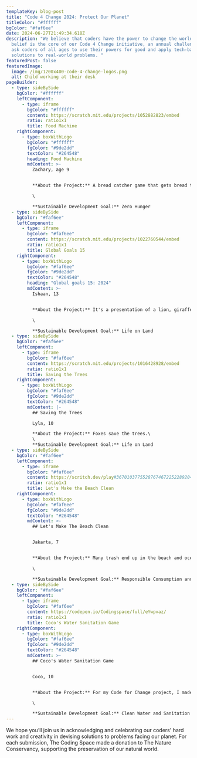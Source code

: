 ```yaml
---
templateKey: blog-post
title: "Code 4 Change 2024: Protect Our Planet"
titleColor: "#ffffff"
bgColor: "#faf6ee"
date: 2024-06-27T21:49:34.618Z
description: "We believe that coders have the power to change the world. This
  belief is the core of our Code 4 Change initiative, an annual challenge that
  ask coders of all ages to use their powers for good and apply tech-based
  solutions to real-world problems. "
featuredPost: false
featuredImage:
  image: /img/1200x400-code-4-change-logos.png
  alt: Child working at their desk
pageBuilder:
  - type: sideBySide
    bgColor: "#ffffff"
    leftComponent:
      - type: iframe
        bgColor: "#ffffff"
        content: https://scratch.mit.edu/projects/1052882823/embed
        ratio: ratio1x1
        title: Food Machine
    rightComponent:
      - type: boxWithLogo
        bgColor: "#ffffff"
        fgColor: "#9de2dd"
        textColor: "#264548"
        heading: Food Machine
        mdContent: >-
          Zachary, age 9


          **About the Project:** A bread catcher game that gets bread to people who can't afford to buy it.\

          \

          **S﻿ustainable Development Goal:** Zero Hunger
  - type: sideBySide
    bgColor: "#faf6ee"
    leftComponent:
      - type: iframe
        bgColor: "#faf6ee"
        content: https://scratch.mit.edu/projects/1022760544/embed
        ratio: ratio1x1
        title: Global Goals 15
    rightComponent:
      - type: boxWithLogo
        bgColor: "#faf6ee"
        fgColor: "#9de2dd"
        textColor: "#264548"
        heading: "Global goals 15: 2024"
        mdContent: >-
          Ishaan, 13


          **About the Project:** It's a presentation of a lion, giraffe, and a elephant discussing the problems of deforestation.\

          \

          **S﻿ustainable Development Goal:** Life on Land
  - type: sideBySide
    bgColor: "#faf6ee"
    leftComponent:
      - type: iframe
        bgColor: "#faf6ee"
        content: https://scratch.mit.edu/projects/1016428928/embed
        ratio: ratio1x1
        title: Saving the Trees
    rightComponent:
      - type: boxWithLogo
        bgColor: "#faf6ee"
        fgColor: "#9de2dd"
        textColor: "#264548"
        mdContent: |-
          ## Saving the Trees

          L﻿yla, 10

          **About the Project:** Foxes save the trees.\
          \
          **S﻿ustainable Development Goal:** Life on Land
  - type: sideBySide
    bgColor: "#faf6ee"
    leftComponent:
      - type: iframe
        bgColor: "#faf6ee"
        content: https://scritch.dev/play#36701037755287674672252289204612437594217225097976
        ratio: ratio1x1
        title: Let's Make the Beach Clean
    rightComponent:
      - type: boxWithLogo
        bgColor: "#faf6ee"
        fgColor: "#9de2dd"
        textColor: "#264548"
        mdContent: >-
          ## Let's Make The Beach Clean


          Jakarta, 7


          **About the Project:** Many trash end up in the beach and ocean. This game challenges the players to clean the beach by picking up and sorting the trash.\

          \

          **S﻿ustainable Development Goal:** Responsible Consumption and Production
  - type: sideBySide
    bgColor: "#faf6ee"
    leftComponent:
      - type: iframe
        bgColor: "#faf6ee"
        content: https://codepen.io/Codingspace/full/eYwpvaz/
        ratio: ratio1x1
        title: Coco's Water Sanitation Game
    rightComponent:
      - type: boxWithLogo
        bgColor: "#faf6ee"
        fgColor: "#9de2dd"
        textColor: "#264548"
        mdContent: >-
          ## Coco's Water Sanitation Game


          Coco, 10


          **About the Project:** For my Code for Change project, I made a game to show what it would be like to live in a world of dirty water and would show its causes and effects. This project shows many examples to this problem and is in an educational game format! Enjoy!\

          \

          **S﻿ustainable Development Goal:** Clean Water and Sanitation
---
```

[​](https://www.facebook.com/thecodingspace)We hope you’ll join us in acknowledging and celebrating our coders' hard work and creativity in devising solutions to problems facing our planet. For each submission, The Coding Space made a donation to The Nature Conservancy, supporting the preservation of our natural world.